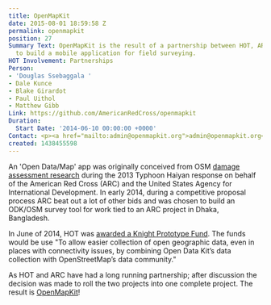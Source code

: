 ```yaml
---
title: OpenMapKit
date: 2015-08-01 18:59:58 Z
permalink: openmapkit
position: 27
Summary Text: OpenMapKit is the result of a partnership between HOT, ARC and USAID
  to build a mobile application for field surveying.
HOT Involvement: Partnerships
Person:
- 'Douglas Ssebaggala '
- Dale Kunce
- Blake Girardot
- Paul Uithol
- Matthew Gibb
Link: https://github.com/AmericanRedCross/openmapkit
Duration:
  Start Date: '2014-06-10 00:00:00 +0000'
Contact: <p><a href="mailto:admin@openmapkit.org">admin@openmapkit.org</a></p>
created: 1438455598
---
```


<p>An 'Open Data/Map' app was originally conceived from OSM <a href="http://americanredcross.github.io/OSM-Assessment">damage assessment research</a> during the 2013 Typhoon Haiyan response on behalf of the American Red Cross (ARC) and the United States Agency for International Development. In early 2014, during a competitive proposal process ARC beat out a lot of other bids and was chosen to build an ODK/OSM survey tool for work tied to an ARC project in Dhaka, Bangladesh.&nbsp;</p><p>In June of 2014, HOT was <a href="http://www.knightfoundation.org/grants/201449229/">awarded a Knight Prototype Fund</a>. The funds would be use "To allow easier collection of open geographic data, even in places with connectivity issues, by combining Open Data Kit’s data collection with OpenStreetMap’s data community."</p><p>As HOT and ARC have had a long running partnership; after discussion the decision was made to roll the two projects into one complete project. The result is <a href="http://github.com/americanredcross/openmapkit">OpenMapKit</a>!</p>
